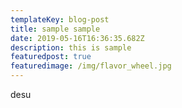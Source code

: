 ```yaml
---
templateKey: blog-post
title: sample sample
date: 2019-05-16T16:36:35.682Z
description: this is sample
featuredpost: true
featuredimage: /img/flavor_wheel.jpg
---
```

desu
